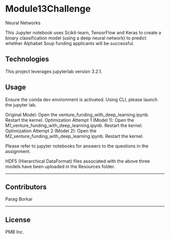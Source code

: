 # Module13Challenge
Neural Networks

This Jupyter notebook uses Scikit-learn, TensorFlow and Keras to create a binary classification model (using a deep neural network) to predict whether Alphabet Soup funding applicants will be successful.

## Technologies

This project leverages jupyterlab version 3.2.1.

## Usage

Ensure the conda dev environment is activated. Using CLI, please launch the jupyter lab.

Original Model: Open the venture_funding_with_deep_learning.ipynb. Restart the kernel.
Optimization Attempt 1 (Model 1): Open the M1_venture_funding_with_deep_learning.ipynb. Restart the kernel. 
Optimization Attempt 2 (Model 2): Open the M2_venture_funding_with_deep_learning.ipynb. Restart the kernel. 

Please refer to jupyter notebooks for answers to the questions in the assignment.

HDF5 (Hierarchical DataFormat) files associated with the above three models have been uploaded in the Resources folder.


---

## Contributors

Parag Borkar

---

## License

PMB Inc.
